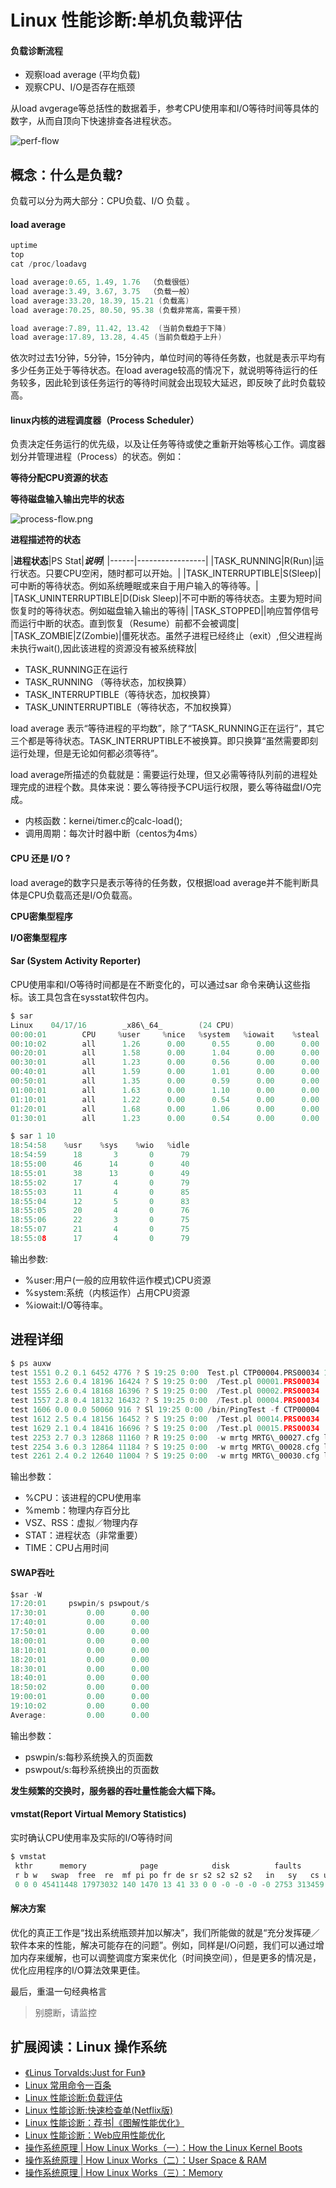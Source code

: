 # Linux 性能诊断:单机负载评估

#### 负载诊断流程
- 观察load average (平均负载)
- 观察CPU、I/O是否存在瓶颈

从load avgerage等总括性的数据着手，参考CPU使用率和I/O等待时间等具体的数字，从而自顶向下快速排查各进程状态。

![perf-flow](http://upload-images.jianshu.io/upload_images/1037849-acc425a500206316.png?imageMogr2/auto-orient/strip%7CimageView2/2/w/1240)


## 概念：什么是负载?

负载可以分为两大部分：CPU负载、I/O 负载 。

#### load average

```C
uptime
top
cat /proc/loadavg
```

```C
load average:0.65, 1.49, 1.76  （负载很低）
load average:3.49, 3.67, 3.75  （负载一般）
load average:33.20, 18.39, 15.21 (负载高)
load average:70.25, 80.50, 95.38 (负载非常高，需要干预)

load average:7.89, 11.42, 13.42  (当前负载趋于下降)
load average:17.89, 13.28, 4.45 (当前负载趋于上升)
```

依次时过去1分钟，5分钟，15分钟内，单位时间的等待任务数，也就是表示平均有多少任务正处于等待状态。在load average较高的情况下，就说明等待运行的任务较多，因此轮到该任务运行的等待时间就会出现较大延迟，即反映了此时负载较高。

#### linux内核的进程调度器（Process Scheduler）
负责决定任务运行的优先级，以及让任务等待或使之重新开始等核心工作。调度器划分并管理进程（Process）的状态。例如：

**等待分配CPU资源的状态**

**等待磁盘输入输出完毕的状态**

![process-flow.png](http://upload-images.jianshu.io/upload_images/1037849-dd82c356bdda926d.png?imageMogr2/auto-orient/strip%7CimageView2/2/w/1240)

**进程描述符的状态**

|**进程状态**|PS Stat|***说明***|
|------|-----------------|
|TASK_RUNNING|R(Run)|运行状态。只要CPU空闲，随时都可以开始。|
|TASK_INTERRUPTIBLE|S(Sleep)|可中断的等待状态。例如系统睡眠或来自于用户输入的等待等。|
|TASK_UNINTERRUPTIBLE|D(Disk Sleep)|不可中断的等待状态。主要为短时间恢复时的等待状态。例如磁盘输入输出的等待|
|TASK_STOPPED||响应暂停信号而运行中断的状态。直到恢复（Resume）前都不会被调度|
|TASK_ZOMBIE|Z(Zombie)|僵死状态。虽然子进程已经终止（exit）,但父进程尚未执行wait(),因此该进程的资源没有被系统释放|

- TASK_RUNNING正在运行
- TASK_RUNNING （等待状态，加权换算）
- TASK_INTERRUPTIBLE（等待状态，加权换算）
- TASK_UNINTERRUPTIBLE（等待状态，不加权换算）

load average 表示“等待进程的平均数”，除了“TASK\_RUNNING正在运行”，其它三个都是等待状态。TASK\_INTERRUPTIBLE不被换算。即只换算“虽然需要即刻运行处理，但是无论如何都必须等待”。

load average所描述的负载就是：需要运行处理，但又必需等待队列前的进程处理完成的进程个数。具体来说：要么等待授予CPU运行权限，要么等待磁盘I/O完成。

- 内核函数：kernei/timer.c的calc-load();
- 调用周期：每次计时器中断（centos为4ms）

#### CPU 还是 I/O  ?

load average的数字只是表示等待的任务数，仅根据load average并不能判断具体是CPU负载高还是I/O负载高。

**CPU密集型程序**

**I/O密集型程序**

#### Sar (System Activity Reporter)

CPU使用率和I/O等待时间都是在不断变化的，可以通过sar 命令来确认这些指标。该工具包含在sysstat软件包内。

```C
$ sar
Linux    04/17/16        _x86\_64_        (24 CPU)
00:00:01        CPU     %user     %nice   %system   %iowait    %steal     %idle
00:10:02        all      1.26      0.00      0.55      0.00      0.00     98.19
00:20:01        all      1.58      0.00      1.04      0.00      0.00     97.38
00:30:01        all      1.23      0.00      0.56      0.00      0.00     98.21
00:40:01        all      1.59      0.00      1.01      0.00      0.00     97.40
00:50:01        all      1.35      0.00      0.59      0.00      0.00     98.06
01:00:01        all      1.63      0.00      1.10      0.00      0.00     97.27
01:10:01        all      1.22      0.00      0.54      0.00      0.00     98.24
01:20:01        all      1.68      0.00      1.06      0.00      0.00     97.25
01:30:01        all      1.23      0.00      0.54      0.00      0.00     98.23
```

```C
$ sar 1 10
18:54:58    %usr    %sys    %wio   %idle
18:54:59      18       3       0      79
18:55:00      46      14       0      40
18:55:01      38      13       0      49
18:55:02      17       4       0      79
18:55:03      11       4       0      85
18:55:04      12       5       0      83
18:55:05      20       4       0      76
18:55:06      22       3       0      75
18:55:07      21       4       0      75
18:55:08      17       4       0      79
```

输出参数:
- %user:用户(一般的应用软件运作模式)CPU资源
- %system:系统（内核运作）占用CPU资源
- %iowait:I/O等待率。


## 进程详细
```C
$ ps auxw
test 1551 0.2 0.1 6452 4776 ? S 19:25 0:00  Test.pl CTP00004.PRS00034 1 300
test 1553 2.6 0.4 18196 16424 ? S 19:25 0:00  /Test.pl 00001.PRS00034
test 1555 2.6 0.4 18168 16396 ? S 19:25 0:00  /Test.pl 00002.PRS00034
test 1557 2.8 0.4 18132 16432 ? S 19:25 0:00  /Test.pl 00004.PRS00034
test 1606 0.0 0.0 50060 916 ? Sl 19:25 0:00 /bin/PingTest -f CTP00004
test 1612 2.5 0.4 18156 16452 ? S 19:25 0:00  /Test.pl 00014.PRS00034
test 1629 2.1 0.4 18416 16696 ? S 19:25 0:00  /Test.pl 00015.PRS00034
test 2253 2.7 0.3 12868 11160 ? R 19:25 0:00  -w mrtg MRTG\_00027.cfg log
test 2254 3.6 0.3 12864 11184 ? S 19:25 0:00  -w mrtg MRTG\_00028.cfg log
test 2261 2.4 0.2 12640 11004 ? S 19:25 0:00  -w mrtg MRTG\_00030.cfg log
```

输出参数：
- %CPU：该进程的CPU使用率
- %memb：物理内存百分比
- VSZ、RSS：虚拟／物理内存
- STAT：进程状态（非常重要）
- TIME：CPU占用时间

#### SWAP吞吐
```C
$sar -W
17:20:01     pswpin/s pswpout/s
17:30:01         0.00      0.00
17:40:01         0.00      0.00
17:50:01         0.00      0.00
18:00:01         0.00      0.00
18:10:01         0.00      0.00
18:20:01         0.00      0.00
18:30:01         0.00      0.00
18:40:01         0.00      0.00
18:50:02         0.00      0.00
19:00:01         0.00      0.00
19:10:02         0.00      0.00
Average:         0.00      0.00
```
输出参数：
- pswpin/s:每秒系统换入的页面数
- pswpout/s:每秒系统换出的页面数

**发生频繁的交换时，服务器的吞吐量性能会大幅下降。**

#### vmstat(Report Virtual Memory Statistics)

实时确认CPU使用率及实际的I/O等待时间
```C
$ vmstat
 kthr      memory            page            disk          faults      cpu
 r b w   swap  free  re  mf pi po fr de sr s2 s2 s2 s2   in   sy   cs us sy id
 0 0 0 45411448 17973032 140 1470 13 41 33 0 0 -0 -0 -0 -0 2753 313459 4984 16 3 81
```

#### 解决方案
优化的真正工作是“找出系统瓶颈并加以解决”，我们所能做的就是“充分发挥硬／软件本来的性能，解决可能存在的问题”。例如，同样是I/O问题，我们可以通过增加内存来缓解，也可以调整调度方案来优化（时间换空间），但是更多的情况是，优化应用程序的I/O算法效果更佳。

最后，重温一句经典格言
>别臆断，请监控

## 扩展阅读：Linux 操作系统
- [《Linus Torvalds:Just for Fun》](http://riboseyim.github.io/2016/04/24/LinusTorvalds/)
- [Linux 常用命令一百条](http://riboseyim.github.io/2017/04/26/Linux-Commands/)
- [Linux 性能诊断:负载评估](https://riboseyim.github.io/2017/12/11/Linux-Perf-Load/)
- [Linux 性能诊断:快速检查单(Netflix版)](https://riboseyim.github.io/2017/12/11/Linux-Perf-Netflix/)
- [Linux 性能诊断：荐书|《图解性能优化》](https://riboseyim.github.io/2017/10/24/Linux-Perf-Picture/)
- [Linux 性能诊断：Web应用性能优化](https://riboseyim.github.io/2017/10/24/Linux-Perf-Wan/)
- [操作系统原理 | How Linux Works（一）：How the Linux Kernel Boots](http://riboseyim.github.io/2017/05/29/Linux-Works/)
- [操作系统原理 | How Linux Works（二）：User Space & RAM](http://riboseyim.github.io/2017/05/29/Linux-Works/)
- [操作系统原理 | How Linux Works（三）：Memory](https://riboseyim.github.io/2017/12/11/Linux-Works-Memory/)
